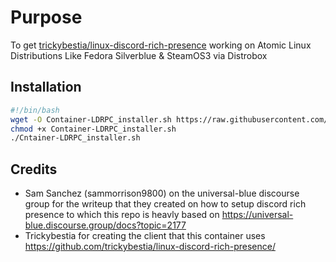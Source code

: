 # Purpose
To get [trickybestia/linux-discord-rich-presence](https://github.com/trickybestia/linux-discord-rich-presence/) working on Atomic Linux Distributions Like Fedora Silverblue & SteamOS3 via Distrobox

## Installation
```bash
#!/bin/bash
wget -O Container-LDRPC_installer.sh https://raw.githubusercontent.com/vibrantleaf/container-ldrpc/refs/heads/main/install.sh
chmod +x Container-LDRPC_installer.sh
./Cntainer-LDRPC_installer.sh
```

## Credits
- Sam Sanchez (sammorrison9800) on the universal-blue discourse group for the writeup that they created on how to setup discord rich presence to which this repo is heavly based on https://universal-blue.discourse.group/docs?topic=2177
- Trickybestia for creating the client that this container uses https://github.com/trickybestia/linux-discord-rich-presence/
